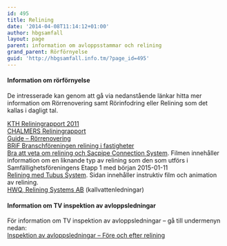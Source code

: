 ```yaml
---
id: 495
title: Relining
date: '2014-04-08T11:14:12+01:00'
author: hbgsamfall
layout: page
parent: information om avloppsstammar och relining
grand_parent: Rörförnyelse
guid: 'http://hbgsamfall.info.tm/?page_id=495'
---
```


#### Information om rörförnyelse

De intresserade kan genom att gå via nedanstående länkar hitta mer information om Rörrenovering samt Rörinfodring eller Relining som det kallas i dagligt tal.

[KTH Reliningrapport 2011](http://www.hbgsamfall.win/wp-content/uploads/2017/12/KTH-Reliningrapport-2011.pdf)  
[CHALMERS Reliningrapport](http://publications.lib.chalmers.se/records/fulltext/163237.pdf)  
[Guide – Rörrenovering](http://www.e-magin.se/v5/viewer/files/viewer_s.aspx?gKey=5cp1k69p&gInitPage=26)  
[BRiF Branschföreningen relining i fastigheter](http://www.brif.se/Pages/Media.aspx?id=6)  
[Bra att veta om relining och Sacpipe Connection System](https://www.youtube.com/watch?v=J4g_RC5AAEw). Filmen innehåller information om en liknande typ av relining som den som utförs i Samfällighetsföreningens Etapp 1 med början 2015-01-11  
[Relining med Tubus System](http://www.tubussystem.se/relining). Sidan innehåller instruktiv film och animation av relining.  
[HWQ, Relining Systems AB](http://www.hwq.se) (kallvattenledningar)

#### Information om TV inspektion av avloppsledningar

För information om TV inspektion av avloppsledningar – gå till undermenyn nedan:  
[Inspektion av avloppsledningar – Före och efter relining](http://admin.hbgsamfall.win/index.php/information-2/inspektion-av-avloppsledningar-fore-och-efter-relining/ "Inspektion av avloppsledningar – Före och efter relining")
